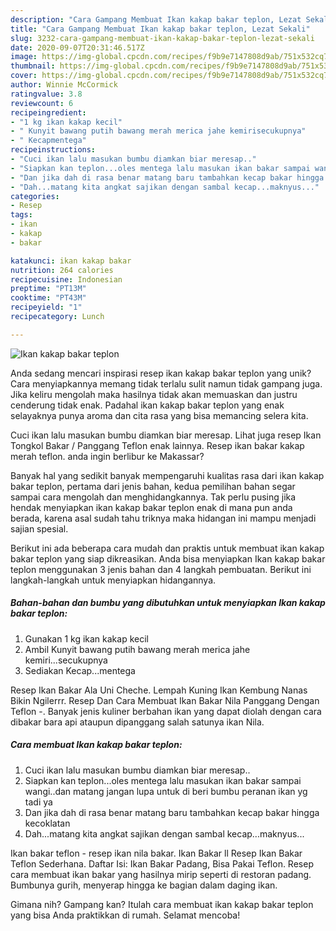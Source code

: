 ```yaml
---
description: "Cara Gampang Membuat Ikan kakap bakar teplon, Lezat Sekali"
title: "Cara Gampang Membuat Ikan kakap bakar teplon, Lezat Sekali"
slug: 3232-cara-gampang-membuat-ikan-kakap-bakar-teplon-lezat-sekali
date: 2020-09-07T20:31:46.517Z
image: https://img-global.cpcdn.com/recipes/f9b9e7147808d9ab/751x532cq70/ikan-kakap-bakar-teplon-foto-resep-utama.jpg
thumbnail: https://img-global.cpcdn.com/recipes/f9b9e7147808d9ab/751x532cq70/ikan-kakap-bakar-teplon-foto-resep-utama.jpg
cover: https://img-global.cpcdn.com/recipes/f9b9e7147808d9ab/751x532cq70/ikan-kakap-bakar-teplon-foto-resep-utama.jpg
author: Winnie McCormick
ratingvalue: 3.8
reviewcount: 6
recipeingredient:
- "1 kg ikan kakap kecil"
- " Kunyit bawang putih bawang merah merica jahe kemirisecukupnya"
- " Kecapmentega"
recipeinstructions:
- "Cuci ikan lalu masukan bumbu diamkan biar meresap.."
- "Siapkan kan teplon...oles mentega lalu masukan ikan bakar sampai wangi..dan matang jangan lupa untuk di beri bumbu peranan ikan yg tadi ya"
- "Dan jika dah di rasa benar matang baru tambahkan kecap bakar hingga kecoklatan"
- "Dah...matang kita angkat sajikan dengan sambal kecap...maknyus..."
categories:
- Resep
tags:
- ikan
- kakap
- bakar

katakunci: ikan kakap bakar 
nutrition: 264 calories
recipecuisine: Indonesian
preptime: "PT13M"
cooktime: "PT43M"
recipeyield: "1"
recipecategory: Lunch

---
```



![Ikan kakap bakar teplon](https://img-global.cpcdn.com/recipes/f9b9e7147808d9ab/751x532cq70/ikan-kakap-bakar-teplon-foto-resep-utama.jpg)

Anda sedang mencari inspirasi resep ikan kakap bakar teplon yang unik? Cara menyiapkannya memang tidak terlalu sulit namun tidak gampang juga. Jika keliru mengolah maka hasilnya tidak akan memuaskan dan justru cenderung tidak enak. Padahal ikan kakap bakar teplon yang enak selayaknya punya aroma dan cita rasa yang bisa memancing selera kita.

Cuci ikan lalu masukan bumbu diamkan biar meresap. Lihat juga resep Ikan Tongkol Bakar / Panggang Teflon enak lainnya. Resep ikan bakar kakap merah teflon. anda ingin berlibur ke Makassar?

Banyak hal yang sedikit banyak mempengaruhi kualitas rasa dari ikan kakap bakar teplon, pertama dari jenis bahan, kedua pemilihan bahan segar sampai cara mengolah dan menghidangkannya. Tak perlu pusing jika hendak menyiapkan ikan kakap bakar teplon enak di mana pun anda berada, karena asal sudah tahu triknya maka hidangan ini mampu menjadi sajian spesial.


Berikut ini ada beberapa cara mudah dan praktis untuk membuat ikan kakap bakar teplon yang siap dikreasikan. Anda bisa menyiapkan Ikan kakap bakar teplon menggunakan 3 jenis bahan dan 4 langkah pembuatan. Berikut ini langkah-langkah untuk menyiapkan hidangannya.

<!--inarticleads1-->

##### Bahan-bahan dan bumbu yang dibutuhkan untuk menyiapkan Ikan kakap bakar teplon:

1. Gunakan 1 kg ikan kakap kecil
1. Ambil  Kunyit bawang putih bawang merah merica jahe kemiri...secukupnya
1. Sediakan  Kecap...mentega


Resep Ikan Bakar Ala Uni Cheche. Lempah Kuning Ikan Kembung Nanas Bikin Ngilerrr. Resep Dan Cara Membuat Ikan Bakar Nila Panggang Dengan Teflon -. Banyak jenis kuliner berbahan ikan yang dapat diolah dengan cara dibakar bara api ataupun dipanggang salah satunya ikan Nila. 

<!--inarticleads2-->

##### Cara membuat Ikan kakap bakar teplon:

1. Cuci ikan lalu masukan bumbu diamkan biar meresap..
1. Siapkan kan teplon...oles mentega lalu masukan ikan bakar sampai wangi..dan matang jangan lupa untuk di beri bumbu peranan ikan yg tadi ya
1. Dan jika dah di rasa benar matang baru tambahkan kecap bakar hingga kecoklatan
1. Dah...matang kita angkat sajikan dengan sambal kecap...maknyus...


Ikan bakar teflon - resep ikan nila bakar. Ikan Bakar ll Resep Ikan Bakar Teflon Sederhana. Daftar Isi: Ikan Bakar Padang, Bisa Pakai Teflon. Resep cara membuat ikan bakar yang hasilnya mirip seperti di restoran padang. Bumbunya gurih, menyerap hingga ke bagian dalam daging ikan. 

Gimana nih? Gampang kan? Itulah cara membuat ikan kakap bakar teplon yang bisa Anda praktikkan di rumah. Selamat mencoba!
